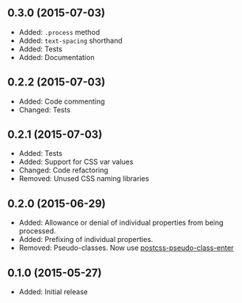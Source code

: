 ## 0.3.0 (2015-07-03)

- Added: `.process` method
- Added: `text-spacing` shorthand
- Added: Tests
- Added: Documentation

## 0.2.2 (2015-07-03)

- Added: Code commenting
- Changed: Tests

## 0.2.1 (2015-07-03)

- Added: Tests
- Added: Support for CSS var values
- Changed: Code refactoring
- Removed: Unused CSS naming libraries

## 0.2.0 (2015-06-29)

- Added: Allowance or denial of individual properties from being processed.
- Added: Prefixing of individual properties.
- Removed: Pseudo-classes. Now use [postcss-pseudo-class-enter](https://github.com/jonathantneal/postcss-pseudo-class-enter)

## 0.1.0 (2015-05-27)

- Added: Initial release
